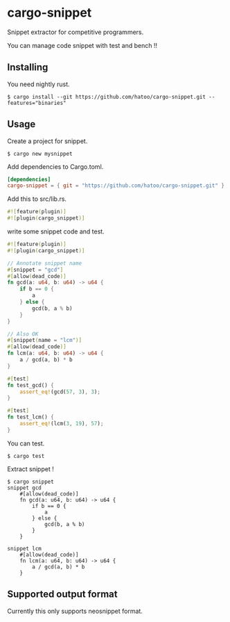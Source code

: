 # cargo-snippet

Snippet extractor for competitive programmers.

You can manage code snippet with test and bench !!

## Installing

You need nightly rust.

```
$ cargo install --git https://github.com/hatoo/cargo-snippet.git --features="binaries"
```

## Usage

Create a project for snippet.

```
$ cargo new mysnippet
```

Add dependencies to Cargo.toml.

```toml
[dependencies]
cargo-snippet = { git = "https://github.com/hatoo/cargo-snippet.git" }
```

Add this to src/lib.rs.

```rust
#![feature(plugin)]
#![plugin(cargo_snippet)]
```

write some snippet code and test.

```rust
#![feature(plugin)]
#![plugin(cargo_snippet)]

// Annotate snippet name
#[snippet = "gcd"]
#[allow(dead_code)]
fn gcd(a: u64, b: u64) -> u64 {
    if b == 0 {
        a
    } else {
        gcd(b, a % b)
    }
}

// Also OK
#[snippet(name = "lcm")]
#[allow(dead_code)]
fn lcm(a: u64, b: u64) -> u64 {
    a / gcd(a, b) * b
}

#[test]
fn test_gcd() {
    assert_eq!(gcd(57, 3), 3);
}

#[test]
fn test_lcm() {
    assert_eq!(lcm(3, 19), 57);
}
```

You can test.

```
$ cargo test
```

Extract snippet !

```
$ cargo snippet
snippet gcd
    #[allow(dead_code)]
    fn gcd(a: u64, b: u64) -> u64 {
        if b == 0 {
            a
        } else {
            gcd(b, a % b)
        }
    }

snippet lcm
    #[allow(dead_code)]
    fn lcm(a: u64, b: u64) -> u64 {
        a / gcd(a, b) * b
    }
```

## Supported output format

Currently this only supports neosnippet format.